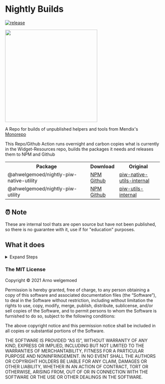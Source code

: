 # Nightly Builds

[![release](https://github.com/ahwelgemoed/nightly-builds/actions/workflows/release.yml/badge.svg)](https://github.com/ahwelgemoed/nightly-builds/actions/workflows/release.yml)

<img width=300 src='https://media.giphy.com/media/26gJyqA2B1HZR44la/giphy.gif?cid=ecf05e47s41yna3rsst822sa0nyi7bpzz0295hz8e6si57w9&rid=giphy.gif&ct=g'>

A Repo for builds of unpublished helpers and tools from Mendix's [Monorepo](https://github.com/mendix/widgets-resources)

This Repo/Github Action runs overnight and carbon copies what is currently in the Widget-Resources repo, builds the packages it needs and releases them to NPM and Github

<table style="width:100%">
    <tr>
        <th>Package</th>
        <th>Download</th>
        <th>Original</th>
    </tr>
  <tr>
    <td>
    @ahwelgemoed/nightly-piw-native-utility
    </td>
    <td>
    <a href='https://www.npmjs.com/package/@ahwelgemoed/nightly-piw-native-utility'>NPM</a>
    <br/>
    <a href='https://github.com/ahwelgemoed/nightly-builds/packages/957644'>Github</a>
</td>
    <td>
    <a href='https://github.com/mendix/widgets-resources/tree/master/packages/tools/piw-native-utils-internal'>piw-native-utils-internal</a>    
</td>
  </tr>
  <tr>
    <td>
    @ahwelgemoed/nightly-piw-utility
    </td>
    <td>
    <a href='https://www.npmjs.com/package/@ahwelgemoed/nightly-piw-utility'>NPM</a>
      <br/>
    <a href='https://github.com/ahwelgemoed/nightly-builds/packages/957646'>Github</a>
</td>
    <td>
    <a href='https://github.com/mendix/widgets-resources/tree/master/packages/tools/piw-utils-internal'>piw-utils-internal</a>    
</td>
  </tr>
</table>

## ⏰ Note

These are internal tool thats are open source but have not been published, so there is no guarantee with it, use if for "education" purposes.

## What it does

<details>
  <summary>Expand Steps</summary>

1. Clones Latest commit from Master [here](https://github.com/mendix/widgets-resources) with a depth of 1

2. Runs Npm install in Root of cloned repo

3. Runs Post install. ([ACT](https://github.com/nektos/act) and GH Action runner seems to sometimes not run post install command)

4. Loop over Package to Publish Object Array

   4.1 Reads `packages.json`

   4.2 Changes some params in `package.json`

   - Name
   - Version (Set to UNIX time)
   - Private
   - Desc
   - Scripts
   - publishConfig
   - repository

     4.3 Over writes old package.json with new one

     4.4 runs `npm run build` to make changes in package.json take

     4.5 copy this dir to a new clean folder

     4.6 Set up npm config

     4.7 Loop over `.npmrc` Settings

     4.7.1 writes `.npmrc` file with settings for NPM or GH Packages

     4.7.2 Run `npm publish` publishes NPM package

     4.8 Makes Action rest for 5sec before starting next loop

</details>

### The MIT License

Copyright © 2021 Arno welgemoed

Permission is hereby granted, free of charge, to any person obtaining a copy of this software and associated documentation files (the “Software”), to deal in the Software without restriction, including without limitation the rights to use, copy, modify, merge, publish, distribute, sublicense, and/or sell copies of the Software, and to permit persons to whom the Software is furnished to do so, subject to the following conditions:

The above copyright notice and this permission notice shall be included in all copies or substantial portions of the Software.

THE SOFTWARE IS PROVIDED “AS IS”, WITHOUT WARRANTY OF ANY KIND, EXPRESS OR IMPLIED, INCLUDING BUT NOT LIMITED TO THE WARRANTIES OF MERCHANTABILITY, FITNESS FOR A PARTICULAR PURPOSE AND NONINFRINGEMENT. IN NO EVENT SHALL THE AUTHORS OR COPYRIGHT HOLDERS BE LIABLE FOR ANY CLAIM, DAMAGES OR OTHER LIABILITY, WHETHER IN AN ACTION OF CONTRACT, TORT OR OTHERWISE, ARISING FROM, OUT OF OR IN CONNECTION WITH THE SOFTWARE OR THE USE OR OTHER DEALINGS IN THE SOFTWARE.
